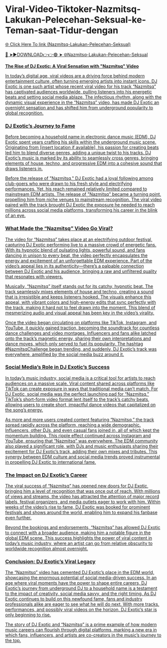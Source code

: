 # Viral-Video-Tiktoker-Nazmitsq-Lakukan-Pelecehan-Seksual-ke-Teman-saat-Tidur-dengan

<a href="https://xyvorn.cfd/axzvzx"> 🌐 Click Here To link (Nazmitsq-Lakukan-Pelecehan-Seksual)

🔴 ➤►DOWNLOAD👉👉🟢 ➤  <a href="https://xyvorn.cfd/axzvzx"> 🌐Nazmitsq-Lakukan-Pelecehan-Seksual

**The Rise of DJ Exotic: A Viral Sensation with "Nazmitsq" Video**

In today’s digital age, viral videos are a driving force behind modern entertainment culture, often turning emerging artists into instant icons. DJ Exotic is one such artist whose recent viral video for his track “Nazmitsq” has captivated audiences worldwide, pulling listeners into his energetic beats and setting social media ablaze. The infectious rhythm, along with the dynamic visual experience in the “Nazmitsq” video, has made DJ Exotic an overnight sensation and has shifted him from underground popularity to global recognition. 

### DJ Exotic’s Journey to Fame

Before becoming a household name in electronic dance music (EDM), DJ Exotic spent years crafting his skills within the underground music scene. Originating from [insert location if available], his passion for creating beats led him to blend diverse genres, adding a unique twist to his tracks. DJ Exotic’s music is marked by its ability to seamlessly cross genres, bringing elements of house, techno, and progressive EDM into a cohesive sound that draws listeners in. 

Before the release of "Nazmitsq," DJ Exotic had a loyal following among club-goers who were drawn to his fresh style and electrifying performances. Yet, his reach remained relatively limited compared to mainstream EDM artists. The release of "Nazmitsq" became a turning point, propelling him from niche venues to mainstream recognition. The viral video paired with the track brought DJ Exotic the exposure he needed to reach millions across social media platforms, transforming his career in the blink of an eye.

### What Made the “Nazmitsq” Video Go Viral?

The video for “Nazmitsq” takes place at an electrifying outdoor festival, capturing DJ Exotic performing live to a massive crowd of energetic fans. With its hypnotic blend of pulsating lights, powerful sound, and fans dancing in unison to every beat, the video perfectly encapsulates the energy and excitement of an unforgettable EDM experience. Part of the video’s appeal lies in its authenticity—there’s a palpable connection between DJ Exotic and his audience, bringing a raw and unfiltered quality that resonates with viewers.

Musically, “Nazmitsq” itself stands out for its catchy, hypnotic beat. The track seamlessly mixes elements of house and techno, creating a sound that is irresistible and keeps listeners hooked. The visuals enhance this appeal, with vibrant colors and high-energy edits that sync perfectly with the track, making it hard not to feel drawn into the moment. This blend of mesmerizing audio and visual appeal has been key in the video’s virality.

Once the video began circulating on platforms like TikTok, Instagram, and YouTube, it quickly gained traction, becoming the soundtrack for countless dance challenges and video montages. Influencers and fans alike latched onto the track’s magnetic energy, sharing their own interpretations and dance moves, which only served to fuel its popularity. The hashtag #NazmitsqChallenge began trending, and suddenly, DJ Exotic’s track was everywhere, amplified by the social media buzz around it.

### Social Media’s Role in DJ Exotic’s Success

In today’s music industry, social media is a critical tool for artists to reach audiences on a massive scale. Viral content shared across platforms like TikTok can create exposure in ways that traditional media can’t match. For DJ Exotic, social media was the perfect launching pad for “Nazmitsq.” TikTok’s short-form video format lent itself to the track’s catchy beats, allowing users to create short, impactful dance videos that capitalized on the song’s energy. 

As more and more users created content featuring “Nazmitsq,” the track spread rapidly across the platform, reaching a wide demographic. Influencers, other DJs, and even casual fans joined in, all of which kept the momentum building. This ripple effect continued across Instagram and YouTube, ensuring that “Nazmitsq” was everywhere. The EDM community also played a significant role, with DJs and music enthusiasts sharing their excitement for DJ Exotic’s track, adding their own mixes and tributes. This synergy between EDM culture and social media trends proved instrumental in propelling DJ Exotic to international fame.

### The Impact on DJ Exotic’s Career

The viral success of “Nazmitsq” has opened new doors for DJ Exotic, bringing him a level of recognition that was once out of reach. With millions of views and streams, the video has attracted the attention of major record labels, festival organizers, and media outlets eager to work with him. Within weeks of the video’s rise to fame, DJ Exotic was booked for prominent festivals and shows around the world, enabling him to expand his fanbase even further.

Beyond the bookings and endorsements, “Nazmitsq” has allowed DJ Exotic to connect with a broader audience, making him a notable figure in the global EDM scene. This success highlights the power of viral content in today’s music industry, where an artist can go from relative obscurity to worldwide recognition almost overnight.

### Conclusion: DJ Exotic’s Viral Legacy

The “Nazmitsq” video has cemented DJ Exotic’s place in the EDM world, showcasing the enormous potential of social media-driven success. In an age where viral moments have the power to shape entire careers, DJ Exotic’s journey from underground DJ to a household name is a testament to the impact of creativity, social media savvy, and the right timing. As DJ Exotic continues to build on this newfound fame, fans and industry professionals alike are eager to see what he will do next. With more tracks, performances, and possibly viral videos on the horizon, DJ Exotic’s star is only beginning to rise. 

The story of DJ Exotic and “Nazmitsq” is a prime example of how modern music careers can flourish through digital platforms, marking a new era in which fans, influencers, and artists are co-creators in the music’s journey to the top.
